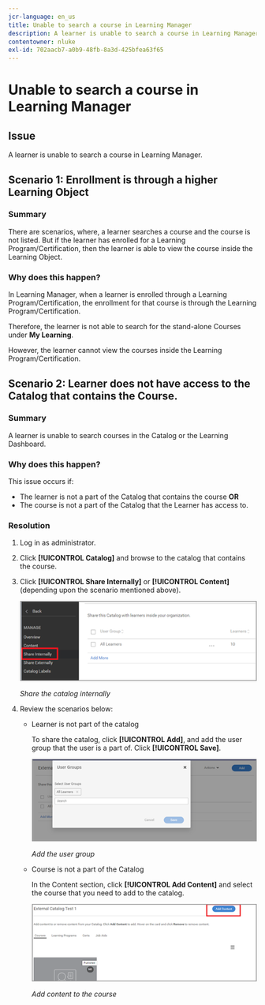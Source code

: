```yaml
---
jcr-language: en_us
title: Unable to search a course in Learning Manager
description: A learner is unable to search a course in Learning Manager.
contentowner: nluke
exl-id: 702aacb7-a0b9-48fb-8a3d-425bfea63f65
---
```

# Unable to search a course in Learning Manager

## Issue

A learner is unable to search a course in Learning Manager.

## Scenario 1: Enrollment is through a higher Learning Object

### Summary

There are scenarios, where, a learner searches a course and the course is not listed. But if the learner has enrolled for a Learning Program/Certification, then the learner is able to view the course inside the Learning Object.

### Why does this happen?

In Learning Manager, when a learner is enrolled through a Learning Program/Certification, the enrollment for that course is through the Learning Program/Certification.

Therefore, the learner is not able to search for the stand-alone Courses under **My Learning**.

However, the learner cannot view the courses inside the Learning Program/Certification.

## Scenario 2: Learner does not have access to the Catalog that contains the Course.

### Summary

A learner is unable to search courses in the Catalog or the Learning Dashboard.

### Why does this happen?

This issue occurs if:

* The learner is not a part of the Catalog that contains the course **OR**
* The course is not a part of the Catalog that the Learner has access to.

### Resolution

1. Log in as administrator.   

1. Click **[!UICONTROL Catalog]** and browse to the catalog that contains the course. 
1. Click **[!UICONTROL Share Internally]** or **[!UICONTROL Content]** (depending upon the scenario mentioned above).

   ![](assets/cp-share-internally.png)

   *Share the catalog internally*

1. Review the scenarios below:

   * Learner is not part of the catalog

     To share the catalog, click **[!UICONTROL Add]**, and add the user group that the user is a part of. Click **[!UICONTROL Save]**.

     ![](assets/cp-add-user-group.png)

     *Add the user group*

   * Course is not a part of the Catalog

     In the Content section, click **[!UICONTROL Add Content]** and select the course that you need to add to the catalog.

     ![](assets/cp-add-content.png)

     *Add content to the course*
